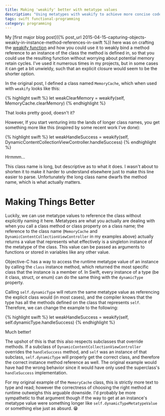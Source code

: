 ```yaml
---
title: Making 'weakify' better with metatype values
description: "Using metatypes with weakify to achieve more concise code."
tags: swift functional-programming
category: programming
---
```


My [first major blog post]({% post_url 2015-04-15-capturing-objects-weakly-in-instance-method-references-in-swift %}) here was on crafting the [weakify function](https://gist.github.com/klundberg/bf591578ff41f8ad33b3) and how you could use it to weakly bind a method reference to an instance of the class the method is defined in, so that you could use the resulting function without worrying about potential memory retain cycles. I've used it numerous times in my projects, but in some cases it can get a bit unwieldy, such that an explicit closure would seem to be the shorter option.

In the original post, I defined a class named `MemoryCache`, which when used with `weakify` looks like this:

{% highlight swift %}
let weakClearMemory = weakify(self, MemoryCache.clearMemory)
{% endhighlight %}

That looks pretty good, doesn't it?

However, If you start venturing into the lands of longer class names, you get something more like this (inspired by some recent work I've done):

{% highlight swift %}
let weakHandleSuccess = weakify(self, DynamicContentCollectionViewController.handleSuccess)
{% endhighlight %}

Hrmmm...

This class name is long, but descriptive as to what it does. I wasn't about to shorten it to make it harder to understand elsewhere just to make this line easier to parse. Unfortunately the long class name dwarfs the method name, which is what actually matters.

# Making Things Better

Luckily, we can use metatype values to reference the class without explicitly naming it here. Metatypes are what you actually are dealing with when you call a class method or class property on a class name; the reference to the class name (`MemoryCache` and `DynamicContentCollectionViewController` in my examples above) actually returns a value that represents what effectively is a singleton instance of the metatype of the class. This value can be passed as arguments to functions or stored in variables like any other value.

Objective-C has a way to access the runtime metatype value of an instance by calling the `class` instance method, which returned the most specific class that the instance is a member of. In Swift, every instance of a type (be it class, struct, or enum) can do the same thing with the `dynamicType` property.

Calling `self.dynamicType` will return the same metatype value as referencing the explicit class would (in most cases), and the compiler knows that the type has all the methods defined on the class that represents `self`. Therefore, we can change the example to the following:

{% highlight swift %}
let weakHandleSuccess = weakify(self, self.dynamicType.handleSuccess)
{% endhighlight %}

Much better!

The upshot of this is that this also respects subclasses that override methods. If a subclass of `DynamicContentCollectionViewController` overrides the `handleSuccess` method, and `self` was an instance of that subclass, `self.dynamicType` will properly get the correct class, and therefore the correct instance method reference as well. The original example would have had the wrong behavior since it would have only used the superclass's `handleSuccess` implementation.

For my original example of the `MemoryCache` class, this is strictly more text to type and read; however the correctness of choosing the right method at runtime outweighs this arguable downside. I'd probably be more sympathetic to that argument though if the way to get at an instance's metatype value were something longer like `self.dynamicTypeMetatypeValue` or something else just as absurd. 😁
